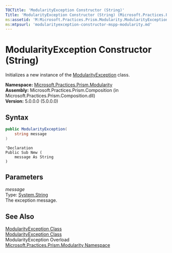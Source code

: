 ```yaml
---
TOCTitle: 'ModularityException Constructor (String)'
Title: 'ModularityException Constructor (String) (Microsoft.Practices.Prism.Modularity)'
ms:assetid: 'M:Microsoft.Practices.Prism.Modularity.ModularityException.\#ctor(System.String)'
ms:mtpsurl: 'modularityexception-constructor-mspp-modularity.md'
---
```


# ModularityException Constructor (String)

Initializes a new instance of the [ModularityException](/patterns-practices/reference/modularityexception-class-mspp-modularity) class.

**Namespace:** [Microsoft.Practices.Prism.Modularity](/patterns-practices/reference/mspp-modularity-namespace)  
**Assembly:** Microsoft.Practices.Prism.Composition (in Microsoft.Practices.Prism.Composition.dll)  
**Version:** 5.0.0.0 (5.0.0.0)

## Syntax

```C#
public ModularityException(
	string message
)
```
```VB
'Declaration
Public Sub New ( 
	message As String
)
```

## Parameters

*message*  
Type: [System.String](http://msdn2.microsoft.com/en-us/library/s1wwdcbf)  
The exception message.

## See Also

[ModularityException Class](/patterns-practices/reference/modularityexception-class-mspp-modularity)  
[ModularityException Class](/patterns-practices/reference/modularityexception-members-mspp-modularity)  
ModularityException Overload  
[Microsoft.Practices.Prism.Modularity Namespace](/patterns-practices/reference/mspp-modularity-namespace)